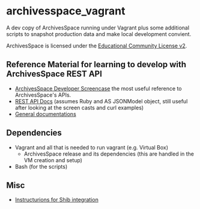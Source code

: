 # archivesspace_vagrant

A dev copy of ArchivesSpace running under Vagrant plus some additional scripts to snapshot production data and make local development convient.

ArchivesSpace is licensed under the [Educational Community License v2](http://opensource.org/licenses/ecl2.php).

## Reference Material for learning to develop with ArchivesSpace REST API

+ [ArchivesSpace Developer Screencase](https://www.youtube.com/watch?v=z0HR46q4F8o&list=PLJFitFaE9AY_DDlhl3Kq_vFeX27F1yt6I&index=1) the most useful reference to ArchivesSpace's APIs.
+ [REST API Docs](https://archivesspace.github.io/archivesspace/doc/file.API.html) (assumes Ruby and AS JSONModel object, still useful after looking at the screen casts and curl examples)
+ [General documentations](http://archivesspace.github.io/archivesspace/doc/)

## Dependencies

+ Vagrant and all that is needed to run vagrant (e.g. Virtual Box)
    + ArchivesSpace release and its dependencies (this are handled in the VM creation and setup)
+ Bash (for the scripts)

## Misc

+ [Instructurions for Shib integration](https://github.com/archivesspace/archivesspace/blob/master/backend/Authentication.md)

